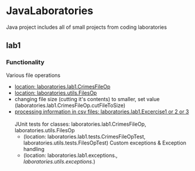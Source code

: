 # JavaLaboratories
Java project includes all of small projects from coding laboratories

## lab1
### Functionality
Various file operations 
* [location: laboratories.lab1.CrimesFileOp](https://github.com/axal25/JavaLaboratories/blob/master/src/laboratories/lab1/CrimesFileOp.java)
* [location: laboratories.utils.FilesOp](https://github.com/axal25/JavaLaboratories/blob/master/src/utils/FilesOp.java)
* changing file size (cutting it's contents) to smaller, set value (laboratories.lab1.CrimesFileOp.cutFileToSize)
* [processing information in csv files: laboratories.lab1.Excercise1 or 2 or 3](https://github.com/axal25/JavaLaboratories/tree/master/src/laboratories/lab1)  
\
JUnit tests for classes: laboratories.lab1.CrimesFileOp, laboratories.utils.FilesOp 
	- (location: laboratories.lab1.tests.CrimesFileOpTest, laboratories.utils.tests.FilesOpTest)
Custom exceptions & Exception handling
	- (location: laboratories.lab1.exceptions.*, laboratories.utils.exceptions.*)

